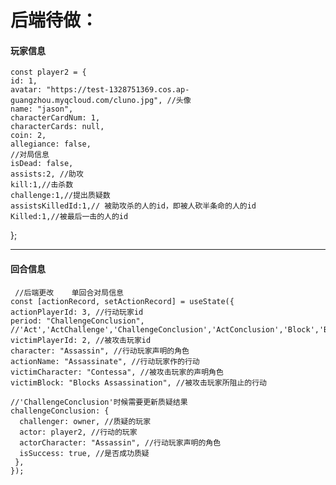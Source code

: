   # 后端待做：

#### 玩家信息
    const player2 = {
    id: 1,
    avatar: "https://test-1328751369.cos.ap-guangzhou.myqcloud.com/cluno.jpg", //头像
    name: "jason",
    characterCardNum: 1,
    characterCards: null,
    coin: 2,
    allegiance: false,
    //对局信息
    isDead: false,
    assists:2, //助攻
    kill:1,//击杀数
    challenge:1,//提出质疑数
    assistsKilledId:1,// 被助攻杀的人的id，即被人砍半条命的人的id
    Killed:1,//被最后一击的人的id
  };

----
#### 回合信息
     //后端更改    单回合对局信息
    const [actionRecord, setActionRecord] = useState({
    actionPlayerId: 3, //行动玩家id
    period: "ChallengeConclusion", //'Act','ActChallenge','ChallengeConclusion','ActConclusion','Block','BlockChallenge',''ChallengeConclusion'','BlockConclusion'
    victimPlayerId: 2, //被攻击玩家id
    character: "Assassin", //行动玩家声明的角色
    actionName: "Assassinate", //行动玩家作的行动
    victimCharacter: "Contessa", //被攻击玩家的声明角色
    victimBlock: "Blocks Assassination", //被攻击玩家所阻止的行动

    //'ChallengeConclusion'时候需要更新质疑结果
    challengeConclusion: {
      challenger: owner, //质疑的玩家
      actor: player2, //行动的玩家
      actorCharacter: "Assassin", //行动玩家声明的角色
      isSuccess: true, //是否成功质疑
     },
    });